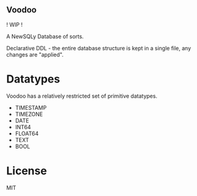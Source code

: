 Voodoo
------

! WIP !

A NewSQLy Database of sorts.

Declarative DDL - the entire database structure is kept in a single file,
any changes are "applied".

# Datatypes

Voodoo has a relatively restricted set of primitive
datatypes.

- TIMESTAMP
- TIMEZONE
- DATE 
- INT64
- FLOAT64
- TEXT
- BOOL

# License 

MIT